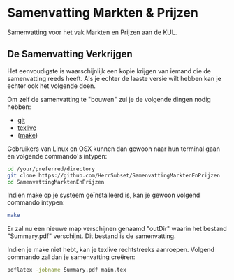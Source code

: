 # Samenvatting Markten & Prijzen

Samenvatting voor het vak Markten en Prijzen aan de KUL.

## De Samenvatting Verkrijgen
Het eenvoudigste is waarschijnlijk een kopie krijgen van iemand die de samenvatting reeds heeft. Als je echter de laaste versie wilt hebben kan je echter ook het volgende doen.

Om zelf de samenvatting te "bouwen" zul je de volgende dingen nodig hebben:
* [git](http://www.git-scm.com/)
* [texlive](https://www.tug.org/texlive/)
* ([make](https://www.gnu.org/software/make/))

Gebruikers van Linux en OSX kunnen dan gewoon naar hun terminal gaan en volgende commando's intypen:

``` bash
cd /your/preferred/directory
git clone https://github.com/HerrSubset/SamenvattingMarktenEnPrijzen
cd SamenvattingMarktenEnPrijzen
```

Indien make op je systeem geïnstalleerd is, kan je gewoon volgend commando intypen:
```bash
make
```
Er zal nu een nieuwe map verschijnen genaamd "outDir" waarin het bestand "Summary.pdf" verschijnt. Dit bestand is de samenvatting.

Indien je make niet hebt, kan je texlive rechtstreeks aanroepen. Volgend commando zal dan je samenvatting creëren:
``` bash
pdflatex -jobname Summary.pdf main.tex
```
